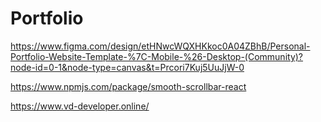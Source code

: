 # Portfolio

https://www.figma.com/design/etHNwcWQXHKkoc0A04ZBhB/Personal-Portfolio-Website-Template-%7C-Mobile-%26-Desktop-(Community)?node-id=0-1&node-type=canvas&t=Prcori7Kuj5UuJjW-0

https://www.npmjs.com/package/smooth-scrollbar-react

https://www.vd-developer.online/
